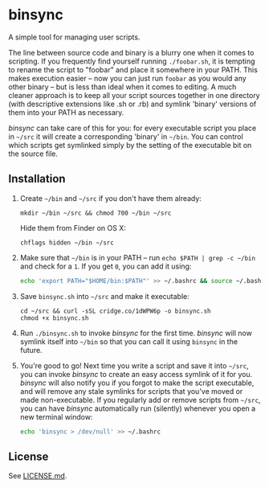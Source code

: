binsync
=======

A simple tool for managing user scripts.

The line between source code and binary is a blurry one when it comes to
scripting. If you frequently find yourself running `./foobar.sh`, it is
tempting to rename the script to "foobar" and place it somewhere in your PATH.
This makes execution easier – now you can just run `foobar` as you would any
other binary – but is less than ideal when it comes to editing. A much cleaner
approach is to keep all your script sources together in one directory (with
descriptive extensions like .sh or .rb) and symlink 'binary' versions of them
into your PATH as necessary.

*binsync* can take care of this for you: for every executable script you place
in `~/src` it will create a corresponding 'binary' in `~/bin`. You can control
which scripts get symlinked simply by the setting of the executable bit on the
source file.

Installation
------------

1. Create `~/bin` and `~/src` if you don't have them already:
   
   ```
   mkdir ~/bin ~/src && chmod 700 ~/bin ~/src
   ```

   Hide them from Finder on OS X:

   ```
   chflags hidden ~/bin ~/src
   ```

2. Make sure that `~/bin` is in your PATH – run `echo $PATH | grep -c ~/bin`
   and check for a `1`. If you get `0`, you can add it using:

   ```bash
   echo 'export PATH="$HOME/bin:$PATH"' >> ~/.bashrc && source ~/.bashrc
   ```

3. Save `binsync.sh` into `~/src` and make it executable:
   
   ```
   cd ~/src && curl -sSL cridge.co/1dWPW6p -o binsync.sh
   chmod +x binsync.sh
   ```

4. Run `./binsync.sh` to invoke *binsync* for the first time. *binsync* will
   now symlink itself into `~/bin` so that you can call it using `binsync` in
   the future.

5. You're good to go! Next time you write a script and save it into `~/src`,
   you can invoke *binsync* to create an easy access symlink of it for you.
   *binsync* will also notify you if you forgot to make the script executable,
   and will remove any stale symlinks for scripts that you've moved or made
   non-executable. If you regularly add or remove scripts from `~/src`, you can
   have *binsync* automatically run (silently) whenever you open a new
   terminal window:

   ```bash
   echo 'binsync > /dev/null' >> ~/.bashrc
   ```

License
-------

See [LICENSE.md](https://github.com/joecridge/binsync/blob/master/LICENSE.md).
